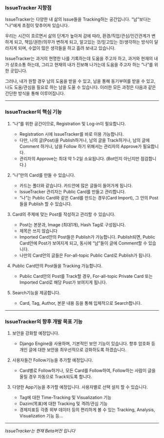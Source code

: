### IssueTracker 지향점

IssueTracker는 다양한 내 삶의 Issue들을 Tracking하는 공간입니다. “남"보다는 "나"에게 초점이 맞추어져 있습니다.

우리는 시간이 흐르면서 삶의 단계가 높아져 감에 따라, 환경/직업/관심/인간관계가 변하게 되고, 책임/권한/의무가 변하게 되고, 알고있는 것/믿고있는 것/생각하는 방식이 달라지게 되며, 수없이 많은 생각들을 하고 흘려 보내고 있습니다. 

IssueTracker는 과거의 현명한 나를 기록하는데 도움을 주고자 하고, 과거와 현재의 내가 상호소통 하는데, 그리고 현재의 내가 진보해 나가는데 도움을 주고자 하는 “나”를 위한 곳입니다. 

그러나, 내가 원할 경우 남의 도움을 받을 수 있고, 남을 통해 동기부여를 받을 수 있고, 나도 도움/관심을 필요로 하는 남을 도울 수 있습니다. 이러한 모든 과정은 다음과 같은 간단한 방식을 통해 이루어집니다.

---

### IssueTracker의 핵심 기능

1. “나”를 위한 공간이므로, Registration 및 Log-in이 필요합니다. 
    * Registration 시에 IssueTracker를 바로 이용 가능합니다. 
    * 다만, 나의 글(Post)을 Publish하거나, 남의 글을 Track하거나, 남의 글에 Comment 하거나, 남을 Follow 하기 위해서는 관리자의 Approve가 필요합니다.
    * 관리자의 Approve는 최대 약 1-2일 소요됩니다. (Bot인지 아닌지만 점검합니다.)
    

1. “나”만의 Card를 만들 수 있습니다.
    * 카드는 폴더와 같습니다. 카드안에 많은 글들이 들어가게 됩니다. 
    * IssueTracker 관리자는 Public Card를 만들고 관리합니다.
    * “나”는 Public Card와 같은 Card를 만드는 경우(Card Import), 그 안의 Post들을 Publish 할 수 있습니다.
    

1. Card의 주제에 맞는 Post를 작성하고 관리할 수 있습니다. 
    * Post는 본문과, Image (최대1개), Hash Tag로 구성됩니다.
    * 제목은 쓰지 않습니다
    * Imported Card안의 Post들은 Publish가 가능합니다. Publish되면, Public Card안에 Post가 보여지게 되고, 동시에 “남”들이 글에 Comment할 수 있습니다.
    * 나만의 Card안의 글들은 For-all-topic Public Card로 Publish가 됩니다.
    

1. Public Card안의 Post들을 Tracking 가능합니다.
    * Public Card안의 Post를 Track할 경우, For-all-topic Private Card 또는 Imported Card로 해당 Post가 보여지게 됩니다.


1. Search기능을 제공합니다. 
    * Card, Tag, Author, 본문 내용 등을 통해 입체적으로 Search합니다.

---

### IssueTracker의 향후 개발 목표 기능

1. 보안을 강화할 예정입니다. 
    * Django Engine을 사용하며, 기본적인 보안 기능이 있습니다. 향후 암호화 등 개인 글에 대한 보안을 최우선적으로 강화하도록 하겠습니다.

1. 사용자들간 Follow기능을 추가할 예정입니다. 
    * Card별로 Follow하거나, 모든 Card를 Follow하여, Follow하는 사람이 글을 올릴 경우 자동으로 Track되도록 합니다. 

1. 다양한 App기능을 추가할 예정입니다. 사용자별로 선택 설치 할 수 있습니다.
    * Tag에 대한 Time-Tracking 및 Visualization 기능
    * Dazim(목표)에 대한 Tracking 및 격려/관심 기능
    * 경제지표등 각종 외부 데이터 등의 편리하게 볼 수 있는 Tracking, Analysis, Visualization 기능 등… 

---

*IssueTracker는 현재 Beta버전 입니다*
